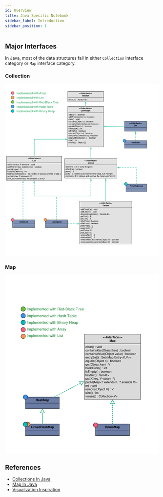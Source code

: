 ```yaml
---
id: Overview
title: Java Specific Notebook
sidebar_label: Introduction
sidebar_position: 1
---
```


## Major Interfaces
In Java, most of the data structures fall in either `Collection` interface category or `Map` interface category.

### Collection
![](./Viz-Collection.svg)

### Map
![](./Viz-Map.svg)

## References
 - [Collections In Java](https://www.javatpoint.com/collections-in-java)
 - [Map In Java](https://www.javatpoint.com/java-map)
 - [Visualization Inspiration](http://how2examples.com/java/collections)